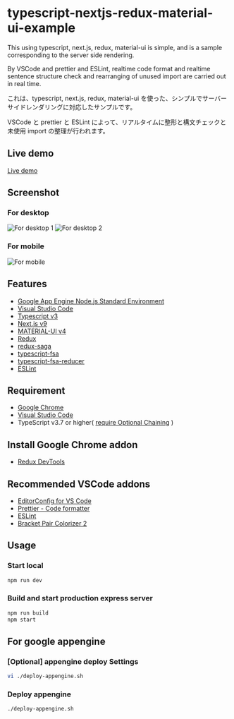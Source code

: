 # typescript-nextjs-redux-material-ui-example

This using typescript, next.js, redux, material-ui is simple, and is a sample corresponding to the server side rendering.

By VSCode and prettier and ESLint, realtime code format and realtime sentence structure check and rearranging of unused import are carried out in real time.

これは、typescript, next.js, redux, material-ui を使った、シンプルでサーバーサイドレンダリングに対応したサンプルです。

VSCode と prettier と ESLint によって、リアルタイムに整形と構文チェックと未使用 import の整理が行われます。

## Live demo

[Live demo](https://typescript-nextjs-redux-material-ui-example.now.sh/)

## Screenshot

### For desktop

![For desktop 1](https://user-images.githubusercontent.com/12574048/46964420-f9fb9180-d0e2-11e8-9c05-e1594c533947.png)
![For desktop 2](https://user-images.githubusercontent.com/12574048/71005010-3337f300-2126-11ea-844c-d113f5d87255.png)

### For mobile

![For mobile](https://user-images.githubusercontent.com/12574048/46964454-126bac00-d0e3-11e8-8bdc-ebf47c907ed1.png)

## Features

- [Google App Engine Node.js Standard Environment](https://cloud.google.com/appengine/docs/standard/nodejs/)
- [Visual Studio Code](https://code.visualstudio.com/)
- [Typescript v3](https://www.typescriptlang.org/)
- [Next.js v9](https://nextjs.org/)
- [MATERIAL-UI v4](https://material-ui.com/)
- [Redux](https://redux.js.org/)
- [redux-saga](https://redux-saga.js.org/)
- [typescript-fsa](https://github.com/aikoven/typescript-fsa)
- [typescript-fsa-reducer](https://github.com/dphilipson/typescript-fsa-reducers)
- [ESLint](https://eslint.org/)

## Requirement

- [Google Chrome](https://www.google.com/intl/ja_ALL/chrome/)
- [Visual Studio Code](https://code.visualstudio.com/)
- TypeScript v3.7 or higher( [require Optional Chaining](https://www.typescriptlang.org/docs/handbook/release-notes/typescript-3-7.html#optional-chaining) )

## Install Google Chrome addon

- [Redux DevTools](https://chrome.google.com/webstore/detail/redux-devtools/lmhkpmbekcpmknklioeibfkpmmfibljd?hl=ja)

## Recommended VSCode addons

- [EditorConfig for VS Code](https://marketplace.visualstudio.com/items?itemName=EditorConfig.EditorConfig)
- [Prettier - Code formatter](https://marketplace.visualstudio.com/items?itemName=esbenp.prettier-vscode)
- [ESLint](https://marketplace.visualstudio.com/items?itemName=dbaeumer.vscode-eslint)
- [Bracket Pair Colorizer 2](https://marketplace.visualstudio.com/items?itemName=CoenraadS.bracket-pair-colorizer-2)

## Usage

### Start local

```bash
npm run dev
```

### Build and start production express server

```bash
npm run build
npm start
```

## For google appengine

### [Optional] appengine deploy Settings

```bash
vi ./deploy-appengine.sh
```

### Deploy appengine

```bash
./deploy-appengine.sh
```
